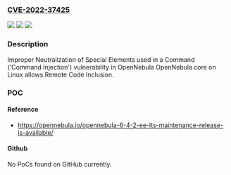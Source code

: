 ### [CVE-2022-37425](https://cve.mitre.org/cgi-bin/cvename.cgi?name=CVE-2022-37425)
![](https://img.shields.io/static/v1?label=Product&message=OpenNebula&color=blue)
![](https://img.shields.io/static/v1?label=Version&message=%3D%206.2%20&color=brighgreen)
![](https://img.shields.io/static/v1?label=Vulnerability&message=CWE-77%20Improper%20Neutralization%20of%20Special%20Elements%20used%20in%20a%20Command%20('Command%20Injection')&color=brighgreen)

### Description

Improper Neutralization of Special Elements used in a Command ('Command Injection') vulnerability in OpenNebula OpenNebula core on Linux allows Remote Code Inclusion.

### POC

#### Reference
- https://opennebula.io/opennebula-6-4-2-ee-lts-maintenance-release-is-available/

#### Github
No PoCs found on GitHub currently.

